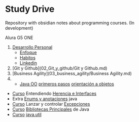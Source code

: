 # Study Drive
Repository with obsidian notes about programming courses. (In development)

Alura G5 ONE
1. [Desarrollo Personal](01_desarrollo_personal/desarrollo_personal.md)
	- [Enfoque](01_desarrollo_personal/enfoque.md)
	- [Habitos](01_desarrollo_personal/habitos.md)
	- [Linkedin](01_desarrollo_personal/linkedin.md)
2. [Git y Github](02_Git_y_github/Git y Github.md)
3. [Business Agility](03_business_agility/Business Agility.md)
4. - [Java OO](https://app.aluracursos.com/course/java-primeros-pasos)
[primeros pasos](primeros_pasos.md)
 [orientación a objetos](orientacion_obj.md)
- [Curso](https://app.aluracursos.com/course/java-parte-3-entendiendo-herencia-interfaces)
Entendiendo [Herencia e Interfaces](herencia_interfaces.md)
- Extra [Enums y anotaciones](enums_anotaciones_java.md) java
- [Curso](https://app.aluracursos.com/course/java-excepciones) Lanzar y controlar
[Excepciones](excepciones.md)
- [Curso](https://app.aluracursos.com/course/java-lang-clase-object-string)
[Bibliotecas Principales](bibliotecas_principales.md) de Java
- [Curso](https://app.aluracursos.com/course/java-util-coleciones-wrappers-lambda-expressions)
[java.util](java_util.md)